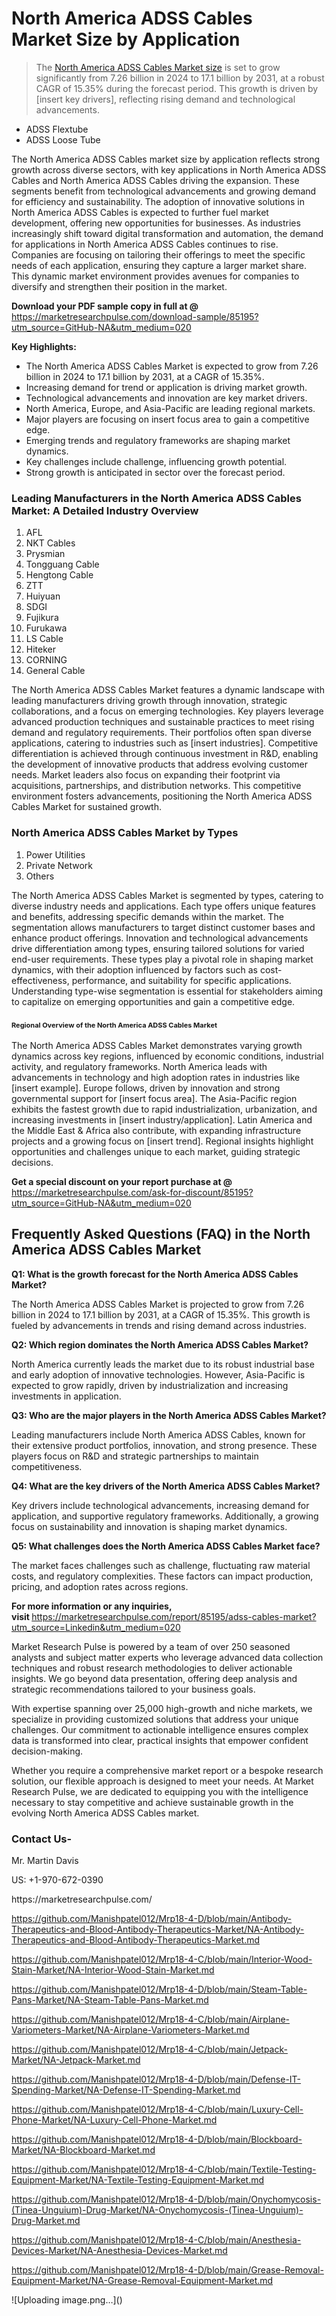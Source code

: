 <h1>North America ADSS Cables Market&nbsp;Size by Application</h1><blockquote><p>The <a href="https://marketresearchpulse.com/download-sample/85195?utm_source=GitHub-NA&amp;utm_medium=020">North America ADSS Cables Market size</a> is set to grow significantly from 7.26 billion in 2024 to 17.1 billion by 2031, at a robust CAGR of 15.35% during the forecast period. This growth is driven by [insert key drivers], reflecting rising demand and technological advancements.</p></blockquote><ul><li>ADSS Flextube<li> ADSS Loose Tube</li></ul><p>The North America ADSS Cables market size by application reflects strong growth across diverse sectors, with key applications in North America ADSS Cables and North America ADSS Cables driving the expansion. These segments benefit from technological advancements and growing demand for efficiency and sustainability. The adoption of innovative solutions in North America ADSS Cables is expected to further fuel market development, offering new opportunities for businesses. As industries increasingly shift toward digital transformation and automation, the demand for applications in North America ADSS Cables continues to rise. Companies are focusing on tailoring their offerings to meet the specific needs of each application, ensuring they capture a larger market share. This dynamic market environment provides avenues for companies to diversify and strengthen their position in the market.</p><p><strong>Download your PDF sample copy in full at @ </strong><a href="https://marketresearchpulse.com/download-sample/85195?utm_source=GitHub-NA&amp;utm_medium=020">https://marketresearchpulse.com/download-sample/85195?utm_source=GitHub-NA&amp;utm_medium=020</a></p><p><strong>Key Highlights: </strong></p><ul><li>The North America ADSS Cables Market is expected to grow from 7.26 billion in 2024 to 17.1 billion by 2031, at a CAGR of 15.35%.</li><li>Increasing demand for trend or application is driving market growth.</li><li>Technological advancements and innovation are key market drivers.</li><li>North America, Europe, and Asia-Pacific are leading regional markets.</li><li>Major players are focusing on insert focus area to gain a competitive edge.</li><li>Emerging trends and regulatory frameworks are shaping market dynamics.</li><li>Key challenges include challenge, influencing growth potential.</li><li>Strong growth is anticipated in sector over the forecast period.</li></ul><h3>Leading Manufacturers in the North America ADSS Cables Market: A Detailed Industry Overview</h3><ol><li>AFL</li><li>NKT Cables</li><li>Prysmian</li><li>Tongguang Cable</li><li>Hengtong Cable</li><li>ZTT</li><li>Huiyuan</li><li>SDGI</li><li>Fujikura</li><li>Furukawa</li><li>LS Cable</li><li>Hiteker</li><li>CORNING</li><li>General Cable</li></ol><div class="flex max-w-full flex-col flex-grow"><div class="min-h-8 text-message flex w-full flex-col items-end gap-2 whitespace-normal break-words [.text-message+&amp;]:mt-5" dir="auto" data-message-author-role="assistant" data-message-id="fd8432e4-4910-450d-b182-61b7bfb0a01f" data-message-model-slug="gpt-4o"><div class="flex w-full flex-col gap-1 empty:hidden first:pt-[3px]"><div class="markdown prose w-full break-words dark:prose-invert light"><p>The North America ADSS Cables Market features a dynamic landscape with leading manufacturers driving growth through innovation, strategic collaborations, and a focus on emerging technologies. Key players leverage advanced production techniques and sustainable practices to meet rising demand and regulatory requirements. Their portfolios often span diverse applications, catering to industries such as [insert industries]. Competitive differentiation is achieved through continuous investment in R&amp;D, enabling the development of innovative products that address evolving customer needs. Market leaders also focus on expanding their footprint via acquisitions, partnerships, and distribution networks. This competitive environment fosters advancements, positioning the North America ADSS Cables Market for sustained growth.</p></div></div></div></div><h3>North America ADSS Cables Market by Types</h3><ol><li>Power Utilities<li> Private Network<li> Others</li></ol><div class="flex max-w-full flex-col flex-grow"><div class="min-h-8 text-message flex w-full flex-col items-end gap-2 whitespace-normal break-words [.text-message+&amp;]:mt-5" dir="auto" data-message-author-role="assistant" data-message-id="084470be-0bb7-4664-bddf-5156b4f41249" data-message-model-slug="gpt-4o-mini"><div class="flex w-full flex-col gap-1 empty:hidden first:pt-[3px]"><div class="markdown prose w-full break-words dark:prose-invert light"><p>The North America ADSS Cables Market is segmented by types, catering to diverse industry needs and applications. Each type offers unique features and benefits, addressing specific demands within the market. The segmentation allows manufacturers to target distinct customer bases and enhance product offerings. Innovation and technological advancements drive differentiation among types, ensuring tailored solutions for varied end-user requirements. These types play a pivotal role in shaping market dynamics, with their adoption influenced by factors such as cost-effectiveness, performance, and suitability for specific applications. Understanding type-wise segmentation is essential for stakeholders aiming to capitalize on emerging opportunities and gain a competitive edge.</p></div></div></div></div><h3><span style="font-size: 11px;">Regional Overview of the North America ADSS Cables Market</span></h3><div class="flex max-w-full flex-col flex-grow"><div class="min-h-8 text-message flex w-full flex-col items-end gap-2 whitespace-normal break-words [.text-message+&amp;]:mt-5" dir="auto" data-message-author-role="assistant" data-message-id="e9038762-ce64-4e30-91c9-9bd413514231" data-message-model-slug="gpt-4o-mini"><div class="flex w-full flex-col gap-1 empty:hidden first:pt-[3px]"><div class="markdown prose w-full break-words dark:prose-invert light"><p>The North America ADSS Cables Market demonstrates varying growth dynamics across key regions, influenced by economic conditions, industrial activity, and regulatory frameworks. North America leads with advancements in technology and high adoption rates in industries like [insert example]. Europe follows, driven by innovation and strong governmental support for [insert focus area]. The Asia-Pacific region exhibits the fastest growth due to rapid industrialization, urbanization, and increasing investments in [insert industry/application]. Latin America and the Middle East &amp; Africa also contribute, with expanding infrastructure projects and a growing focus on [insert trend]. Regional insights highlight opportunities and challenges unique to each market, guiding strategic decisions.</p></div></div></div></div><p><strong>Get a special discount on your report purchase at @ </strong><a href="https://marketresearchpulse.com/ask-for-discount/85195?utm_source=GitHub-NA&amp;utm_medium=020">https://marketresearchpulse.com/ask-for-discount/85195?utm_source=GitHub-NA&amp;utm_medium=020</a></p><h2>Frequently Asked Questions (FAQ) in the North America ADSS Cables Market</h2><p><strong>Q1: What is the growth forecast for the North America ADSS Cables Market?</strong></p><p>The North America ADSS Cables Market is projected to grow from 7.26 billion in 2024 to 17.1 billion by 2031, at a CAGR of 15.35%. This growth is fueled by advancements in trends and rising demand across industries.</p><p><strong>Q2: Which region dominates the North America ADSS Cables Market?</strong></p><p>North America currently leads the market due to its robust industrial base and early adoption of innovative technologies. However, Asia-Pacific is expected to grow rapidly, driven by industrialization and increasing investments in application.</p><p><strong>Q3: Who are the major players in the North America ADSS Cables Market?</strong></p><p>Leading manufacturers include North America ADSS Cables, known for their extensive product portfolios, innovation, and strong presence. These players focus on R&amp;D and strategic partnerships to maintain competitiveness.</p><p><strong>Q4: What are the key drivers of the North America ADSS Cables Market?</strong></p><p>Key drivers include technological advancements, increasing demand for application, and supportive regulatory frameworks. Additionally, a growing focus on sustainability and innovation is shaping market dynamics.</p><p><strong>Q5: What challenges does the North America ADSS Cables Market face?</strong></p><p>The market faces challenges such as challenge, fluctuating raw material costs, and regulatory complexities. These factors can impact production, pricing, and adoption rates across regions.</p><p><strong>For more information or any inquiries, visit&nbsp;</strong><a href="https://marketresearchpulse.com/report/85195/adss-cables-market?utm_source=Linkedin&utm_medium=020">https://marketresearchpulse.com/report/85195/adss-cables-market?utm_source=Linkedin&utm_medium=020</a></p><p>Market Research Pulse is powered by a team of over 250 seasoned analysts and subject matter experts who leverage advanced data collection techniques and robust research methodologies to deliver actionable insights. We go beyond data presentation, offering deep analysis and strategic recommendations tailored to your business goals.</p><p>With expertise spanning over 25,000 high-growth and niche markets, we specialize in providing customized solutions that address your unique challenges. Our commitment to actionable intelligence ensures complex data is transformed into clear, practical insights that empower confident decision-making.</p><p>Whether you require a comprehensive market report or a bespoke research solution, our flexible approach is designed to meet your needs. At Market Research Pulse, we are dedicated to equipping you with the intelligence necessary to stay competitive and achieve sustainable growth in the evolving North America ADSS Cables market.</p><h3><strong>Contact Us-</strong></h3><p>Mr. Martin Davis</p><p>US: +1-970-672-0390</p><p>https://marketresearchpulse.com/</p><p><a href="https://github.com/Manishpatel012/Mrp18-4-D/blob/main/Antibody-Therapeutics-and-Blood-Antibody-Therapeutics-Market/NA-Antibody-Therapeutics-and-Blood-Antibody-Therapeutics-Market.md">https://github.com/Manishpatel012/Mrp18-4-D/blob/main/Antibody-Therapeutics-and-Blood-Antibody-Therapeutics-Market/NA-Antibody-Therapeutics-and-Blood-Antibody-Therapeutics-Market.md</a></p><p><a href="https://github.com/Manishpatel012/Mrp18-4-C/blob/main/Interior-Wood-Stain-Market/NA-Interior-Wood-Stain-Market.md">https://github.com/Manishpatel012/Mrp18-4-C/blob/main/Interior-Wood-Stain-Market/NA-Interior-Wood-Stain-Market.md</a></p><p><a href="https://github.com/Manishpatel012/Mrp18-4-D/blob/main/Steam-Table-Pans-Market/NA-Steam-Table-Pans-Market.md">https://github.com/Manishpatel012/Mrp18-4-D/blob/main/Steam-Table-Pans-Market/NA-Steam-Table-Pans-Market.md</a></p><p><a href="https://github.com/Manishpatel012/Mrp18-4-C/blob/main/Airplane-Variometers-Market/NA-Airplane-Variometers-Market.md">https://github.com/Manishpatel012/Mrp18-4-C/blob/main/Airplane-Variometers-Market/NA-Airplane-Variometers-Market.md</a></p><p><a href="https://github.com/Manishpatel012/Mrp18-4-C/blob/main/Jetpack-Market/NA-Jetpack-Market.md">https://github.com/Manishpatel012/Mrp18-4-C/blob/main/Jetpack-Market/NA-Jetpack-Market.md</a></p><p><a href="https://github.com/Manishpatel012/Mrp18-4-D/blob/main/Defense-IT-Spending-Market/NA-Defense-IT-Spending-Market.md">https://github.com/Manishpatel012/Mrp18-4-D/blob/main/Defense-IT-Spending-Market/NA-Defense-IT-Spending-Market.md</a></p><p><a href="https://github.com/Manishpatel012/Mrp18-4-C/blob/main/Luxury-Cell-Phone-Market/NA-Luxury-Cell-Phone-Market.md">https://github.com/Manishpatel012/Mrp18-4-C/blob/main/Luxury-Cell-Phone-Market/NA-Luxury-Cell-Phone-Market.md</a></p><p><a href="https://github.com/Manishpatel012/Mrp18-4-D/blob/main/Blockboard-Market/NA-Blockboard-Market.md">https://github.com/Manishpatel012/Mrp18-4-D/blob/main/Blockboard-Market/NA-Blockboard-Market.md</a></p><p><a href="https://github.com/Manishpatel012/Mrp18-4-C/blob/main/Textile-Testing-Equipment-Market/NA-Textile-Testing-Equipment-Market.md">https://github.com/Manishpatel012/Mrp18-4-C/blob/main/Textile-Testing-Equipment-Market/NA-Textile-Testing-Equipment-Market.md</a></p><p><a href="https://github.com/Manishpatel012/Mrp18-4-D/blob/main/Onychomycosis-(Tinea-Unguium)-Drug-Market/NA-Onychomycosis-(Tinea-Unguium)-Drug-Market.md">https://github.com/Manishpatel012/Mrp18-4-D/blob/main/Onychomycosis-(Tinea-Unguium)-Drug-Market/NA-Onychomycosis-(Tinea-Unguium)-Drug-Market.md</a></p><p><a href="https://github.com/Manishpatel012/Mrp18-4-C/blob/main/Anesthesia-Devices-Market/NA-Anesthesia-Devices-Market.md">https://github.com/Manishpatel012/Mrp18-4-C/blob/main/Anesthesia-Devices-Market/NA-Anesthesia-Devices-Market.md</a></p><p><a href="https://github.com/Manishpatel012/Mrp18-4-D/blob/main/Grease-Removal-Equipment-Market/NA-Grease-Removal-Equipment-Market.md">https://github.com/Manishpatel012/Mrp18-4-D/blob/main/Grease-Removal-Equipment-Market/NA-Grease-Removal-Equipment-Market.md</a></p>
![Uploading image.png…]()
